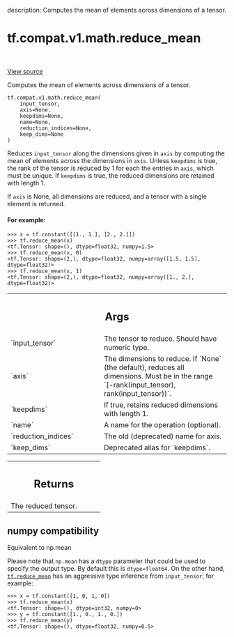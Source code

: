 description: Computes the mean of elements across dimensions of a tensor.

<div itemscope itemtype="http://developers.google.com/ReferenceObject">
<meta itemprop="name" content="tf.compat.v1.math.reduce_mean" />
<meta itemprop="path" content="Stable" />
</div>

# tf.compat.v1.math.reduce_mean

<!-- Insert buttons and diff -->

<table class="tfo-notebook-buttons tfo-api nocontent" align="left">

</table>

<a target="_blank" class="external" href="/code/stable/tensorflow/python/ops/math_ops.py">View source</a>



Computes the mean of elements across dimensions of a tensor.


<pre class="devsite-click-to-copy prettyprint lang-py tfo-signature-link">
<code>tf.compat.v1.math.reduce_mean(
    input_tensor,
    axis=None,
    keepdims=None,
    name=None,
    reduction_indices=None,
    keep_dims=None
)
</code></pre>



<!-- Placeholder for "Used in" -->

Reduces `input_tensor` along the dimensions given in `axis` by computing the
mean of elements across the dimensions in `axis`.
Unless `keepdims` is true, the rank of the tensor is reduced by 1 for each
the entries in `axis`, which must be unique. If `keepdims` is true, the
reduced dimensions are retained with length 1.

If `axis` is None, all dimensions are reduced, and a tensor with a single
element is returned.

#### For example:



```
>>> x = tf.constant([[1., 1.], [2., 2.]])
>>> tf.reduce_mean(x)
<tf.Tensor: shape=(), dtype=float32, numpy=1.5>
>>> tf.reduce_mean(x, 0)
<tf.Tensor: shape=(2,), dtype=float32, numpy=array([1.5, 1.5], dtype=float32)>
>>> tf.reduce_mean(x, 1)
<tf.Tensor: shape=(2,), dtype=float32, numpy=array([1., 2.], dtype=float32)>
```

<!-- Tabular view -->
 <table class="responsive fixed orange">
<colgroup><col width="214px"><col></colgroup>
<tr><th colspan="2"><h2 class="add-link">Args</h2></th></tr>

<tr>
<td>
`input_tensor`<a id="input_tensor"></a>
</td>
<td>
The tensor to reduce. Should have numeric type.
</td>
</tr><tr>
<td>
`axis`<a id="axis"></a>
</td>
<td>
The dimensions to reduce. If `None` (the default), reduces all
dimensions. Must be in the range `[-rank(input_tensor),
rank(input_tensor))`.
</td>
</tr><tr>
<td>
`keepdims`<a id="keepdims"></a>
</td>
<td>
If true, retains reduced dimensions with length 1.
</td>
</tr><tr>
<td>
`name`<a id="name"></a>
</td>
<td>
A name for the operation (optional).
</td>
</tr><tr>
<td>
`reduction_indices`<a id="reduction_indices"></a>
</td>
<td>
The old (deprecated) name for axis.
</td>
</tr><tr>
<td>
`keep_dims`<a id="keep_dims"></a>
</td>
<td>
Deprecated alias for `keepdims`.
</td>
</tr>
</table>



<!-- Tabular view -->
 <table class="responsive fixed orange">
<colgroup><col width="214px"><col></colgroup>
<tr><th colspan="2"><h2 class="add-link">Returns</h2></th></tr>
<tr class="alt">
<td colspan="2">
The reduced tensor.
</td>
</tr>

</table>




 <section><devsite-expandable expanded>
 <h2 class="showalways">numpy compatibility</h2>

Equivalent to np.mean

Please note that `np.mean` has a `dtype` parameter that could be used to
specify the output type. By default this is `dtype=float64`. On the other
hand, <a href="../../../../tf/math/reduce_mean.md"><code>tf.reduce_mean</code></a> has an aggressive type inference from `input_tensor`,
for example:

```
>>> x = tf.constant([1, 0, 1, 0])
>>> tf.reduce_mean(x)
<tf.Tensor: shape=(), dtype=int32, numpy=0>
>>> y = tf.constant([1., 0., 1., 0.])
>>> tf.reduce_mean(y)
<tf.Tensor: shape=(), dtype=float32, numpy=0.5>
```


 </devsite-expandable></section>

